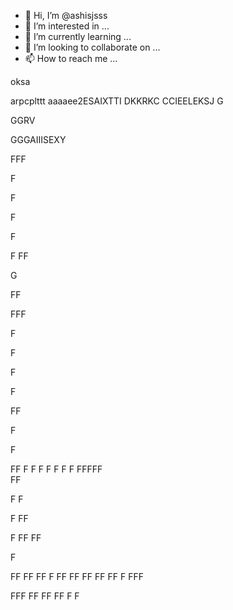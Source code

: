 - 👋 Hi, I’m @ashisjsss
- 👀 I’m interested in ...
- 🌱 I’m currently learning ...
- 💞️ I’m looking to collaborate on ...
- 📫 How to reach me ...

<!---
ashisjsss/ashisjsss is a ✨ special ✨ repository because its `README.md` (this file) appears on your GitHub profile.
You can click the Preview link to take a look at your changes.
--->oksa
arpcplttt
aaaaee2ESAIXTTI 
DKKRKC
CCIEELEKSJ   G

GGRV




GGGAIIISEXY  




























FFF














F

F

F

F


F
FF

G



FF




FFF


F

F

F

F

FF

F

F

FF
F
F
F
F
F
F
F
FFFFF                                          
FF


F
F

F
FF

F
FF
FF

F

FF
FF
FF
F
FF
FF
FF
FF
FF
F
FFF

FFF
FF
FF
FF
F
F
